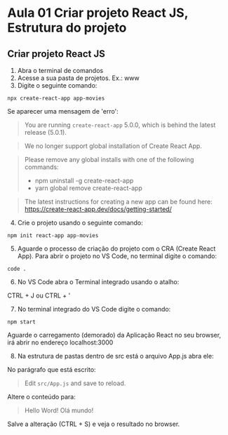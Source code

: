 # Aula 01 Criar projeto React JS, Estrutura do projeto

## Criar projeto React JS

1. Abra o terminal de comandos
2. Acesse a sua pasta de projetos. Ex.: www
3. Digite o seguinte comando:

`npx create-react-app app-movies`

Se aparecer uma mensagem de 'erro':

> You are running `create-react-app` 5.0.0, which is behind the latest release (5.0.1).

> We no longer support global installation of Create React App.

> Please remove any global installs with one of the following commands:
> - npm uninstall -g create-react-app
> - yarn global remove create-react-app

> The latest instructions for creating a new app can be found here:
> https://create-react-app.dev/docs/getting-started/

4. Crie o projeto usando o seguinte comando:

`npm init react-app app-movies`

5. Aguarde o processo de criação do projeto com o CRA (Create React App).
Para abrir o projeto no VS Code, no terminal digite o comando:

`code .`

6. No VS Code abra o Terminal integrado usando o atalho:

CTRL + J ou CTRL + '

7. No terminal integrado do VS Code digite o comando:

`npm start`

Aguarde o carregamento (demorado) da Aplicação React no seu browser,
irá abrir no endereço localhost:3000

8. Na estrutura de pastas dentro de src está o arquivo App.js abra ele:

No parágrafo que está escrito:

> Edit <code>src/App.js</code> and save to reload.

Altere o conteúdo para:

> Hello Word! Olá mundo!

Salve a alteração (CTRL + S) e veja o resultado no browser.

